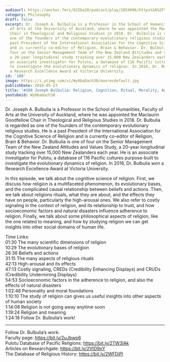 ```yaml
---
audiourl: https://anchor.fm/s/822ba20/podcast/play/2854096/https%3A%2F%2Fd3ctxlq1ktw2nl.cloudfront.net%2Fproduction%2F2019-3-6%2F12445160-44100-2-4f8a3a8fa3d3d.m4a
category: Philosophy
draft: false
excerpt: Dr. Joseph A. Bulbulia is a Professor in the School of Humanities, Faculty
  of Arts at the University of Auckland, where he was appointed the Maclaurin Goodfellow
  Chair in Theological and Religious Studies in 2018. Dr. Bulbulia is regarded as
  one of the founders of the contemporary evolutionary religious studies. He is a
  past President of the International Association for the Cognitive Science of Religion
  and is currently co-editor of Religion, Brain & Behavior. Dr. Bulbulia is one of
  four on the Senior Management Team of the New Zealand Attitudes and Values Study,
  a 20-year longitudinal study tracking over 15,000 New Zealanders each year. He is
  an associate investigator for Pulotu, a database of 116 Pacific cultures purpose-built
  to investigate the evolutionary dynamics of religion. In 2016, Dr. Bulbulia won
  a Research Excellence Award at Victoria University.
id: '180'
image: https://i.ytimg.com/vi/Wy0baOach30/maxresdefault.jpg
publishDate: 2019-05-23
title: '#180 Joseph Bulbulia: Religion, Cognition, Ritual, Morality, And Meaning'
youtubeid: Wy0baOach30
---
```

<div class="timelinks">

Dr. Joseph A. Bulbulia is a Professor in the School of Humanities, Faculty of Arts at the University of Auckland, where he was appointed the Maclaurin Goodfellow Chair in Theological and Religious Studies in 2018. Dr. Bulbulia is regarded as one of the founders of the contemporary evolutionary religious studies. He is a past President of the International Association for the Cognitive Science of Religion and is currently co-editor of Religion, Brain & Behavior. Dr. Bulbulia is one of four on the Senior Management Team of the New Zealand Attitudes and Values Study, a 20-year longitudinal study tracking over 15,000 New Zealanders each year. He is an associate investigator for Pulotu, a database of 116 Pacific cultures purpose-built to investigate the evolutionary dynamics of religion. In 2016, Dr. Bulbulia won a Research Excellence Award at Victoria University.

In this episode, we talk about the cognitive science of religion. First, we discuss how religion is a multifaceted phenomenon, its evolutionary bases, and the complicated causal relationship between beliefs and actions. Then, we talk about religions rituals, what they are about, and the effects they have on people, particularly the high-arousal ones. We also refer to costly signaling in the context of religion, and its relationship to trust, and how socioeconomic factors and natural disasters influence adherence to religion. Finally, we talk about some philosophical aspects of religion, like the one related to meaning, and how by studying religion we can get insights into other social domains of human life.

Time Links:  
<time>01:30</time> The many scientific dimensions of religion  
<time>10:29</time> The evolutionary bases of religion                                
<time>26:36</time> Beliefs and actions                                   
<time>31:15</time> The many aspects of religious rituals                                 
<time>42:13</time> High-arousal and its effects                               
<time>47:13</time> Costly signaling, CREDs (Credibility Enhancing Displays) and CRUDs (Credibility Undermining Displays)                           
<time>54:53</time> Socioeconomic factors in the adherence to religion, and also the effects of natural disasters                
<time>1:02:48</time> Personality and moral foundations              
<time>1:10:10</time> The study of religion can gives us useful insights into other aspects of human society    
<time>1:14:08</time> Religion is not going away anytime soon  
<time>1:19:24</time> Religion and meaning  
<time>1:24:18</time> Follow Dr. Bulbulia’s work!

---

Follow Dr. Bulbulia’s work:  
Faculty page: https://bit.ly/2uJbwp6  
Pulotu Database of Pacific Religions: https://bit.ly/2TW3lAk  
Articles on Researchgate: https://bit.ly/2VtD9xY  
The Database of Religious History: https://bit.ly/2WFDiPl
</div>

